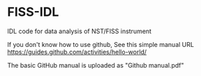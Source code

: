 # FISS-IDL
IDL code for data analysis of NST/FISS instrument

If you don't know how to use github, See this simple manual URL https://guides.github.com/activities/hello-world/

The basic GitHub manual is uploaded as "Github manual.pdf"
